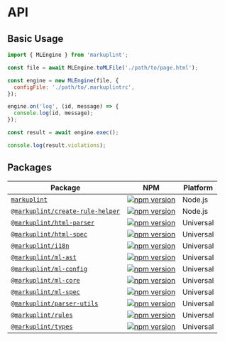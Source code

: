 # API

## Basic Usage

```js
import { MLEngine } from 'markuplint';

const file = await MLEngine.toMLFile('./path/to/page.html');

const engine = new MLEngine(file, {
  configFile: './path/to/.markuplintrc',
});

engine.on('log', (id, message) => {
  console.log(id, message);
});

const result = await engine.exec();

console.log(result.violations);
```

## Packages

| Package                                                                                                                        | NPM                                                                                                                                             | Platform  |
| ------------------------------------------------------------------------------------------------------------------------------ | ----------------------------------------------------------------------------------------------------------------------------------------------- | --------- |
| [`markuplint`](https://github.com/markuplint/markuplint/tree/main/packages/markuplint)                                         | [![npm version](https://badge.fury.io/js/markuplint.svg)](https://badge.fury.io/js/markuplint)                                                  | Node.js   |
| [`@markuplint/create-rule-helper`](https://github.com/markuplint/markuplint/tree/main/packages/@markuplint/create-rule-helper) | [![npm version](https://badge.fury.io/js/%40markuplint%2Fcreate-rule-helper.svg)](https://www.npmjs.com/package/@markuplint/create-rule-helper) | Node.js   |
| [`@markuplint/html-parser`](https://github.com/markuplint/markuplint/tree/main/packages/@markuplint/html-parser)               | [![npm version](https://badge.fury.io/js/%40markuplint%2Fhtml-parser.svg)](https://badge.fury.io/js/%40markuplint%2Fhtml-parser)                | Universal |
| [`@markuplint/html-spec`](https://github.com/markuplint/markuplint/tree/main/packages/@markuplint/html-spec)                   | [![npm version](https://badge.fury.io/js/%40markuplint%2Fhtml-spec.svg)](https://badge.fury.io/js/%40markuplint%2Fhtml-spec)                    | Universal |
| [`@markuplint/i18n`](https://github.com/markuplint/markuplint/tree/main/packages/@markuplint/i18n)                             | [![npm version](https://badge.fury.io/js/%40markuplint%2Fi18n.svg)](https://badge.fury.io/js/%40markuplint%2Fi18n)                              | Universal |
| [`@markuplint/ml-ast`](https://github.com/markuplint/markuplint/tree/main/packages/@markuplint/ml-ast)                         | [![npm version](https://badge.fury.io/js/%40markuplint%2Fml-ast.svg)](https://badge.fury.io/js/%40markuplint%2Fml-ast)                          | Universal |
| [`@markuplint/ml-config`](https://github.com/markuplint/markuplint/tree/main/packages/@markuplint/ml-config)                   | [![npm version](https://badge.fury.io/js/%40markuplint%2Fml-config.svg)](https://badge.fury.io/js/%40markuplint%2Fml-config)                    | Universal |
| [`@markuplint/ml-core`](https://github.com/markuplint/markuplint/tree/main/packages/@markuplint/ml-core)                       | [![npm version](https://badge.fury.io/js/%40markuplint%2Fml-core.svg)](https://badge.fury.io/js/%40markuplint%2Fml-core)                        | Universal |
| [`@markuplint/ml-spec`](https://github.com/markuplint/markuplint/tree/main/packages/@markuplint/ml-spec)                       | [![npm version](https://badge.fury.io/js/%40markuplint%2Fml-spec.svg)](https://badge.fury.io/js/%40markuplint%2Fml-spec)                        | Universal |
| [`@markuplint/parser-utils`](https://github.com/markuplint/markuplint/tree/main/packages/@markuplint/parser-utils)             | [![npm version](https://badge.fury.io/js/%40markuplint%2Fparser-utils.svg)](https://badge.fury.io/js/%40markuplint%2Fparser-utils)              | Universal |
| [`@markuplint/rules`](https://github.com/markuplint/markuplint/tree/main/packages/@markuplint/rules)                           | [![npm version](https://badge.fury.io/js/%40markuplint%2Frules.svg)](https://badge.fury.io/js/%40markuplint%2Frules)                            | Universal |
| [`@markuplint/types`](https://github.com/markuplint/markuplint/tree/main/packages/@markuplint/types)                           | [![npm version](https://badge.fury.io/js/%40markuplint%2Ftypes.svg)](https://badge.fury.io/js/%40markuplint%2Ftypes)                            | Universal |
